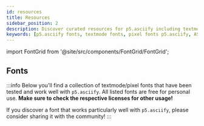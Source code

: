 ```yaml
---
id: resources
title: Resources
sidebar_position: 2
description: Discover curated resources for p5.asciify including textmode fonts, pixel fonts, and ASCII art assets. Find free fonts tested with p5.asciify like UrsaFont, C64 Pro Mono, and FROGBLOCK for your creative coding projects.
keywords: [p5.asciify fonts, textmode fonts, pixel fonts p5.asciify, ASCII art fonts, UrsaFont p5.asciify, C64 Pro Mono, FROGBLOCK font, free ASCII fonts, p5.asciify resources, textmode art assets, retro computing fonts, creative coding fonts]
---
```


import FontGrid from '@site/src/components/FontGrid/FontGrid';

## Fonts

:::info
Below you'll find a collection of textmode/pixel fonts that have been tested and work well with `p5.asciify`. All listed fonts are free for personal use. **Make sure to check the respective licenses for other usage!**

If you discover a font that works particularly well with `p5.asciify`, please consider sharing it with the community!
:::

<FontGrid />